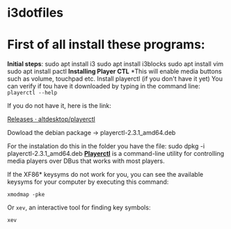 # i3dotfiles

# First of all install these programs:

**Initial steps**:
sudo apt install i3
sudo apt install i3blocks
sudo apt install vim
sudo apt install pactl
**Installing Player CTL** 
*This will enable media buttons such as volume, touchpad etc.
Install playerctl (if you don't have it yet)
You can verify if tou have it downloaded by typing in the command line: `playerctl --help`

If you do not have it, here is the link:

[Releases · altdesktop/playerctl](https://github.com/altdesktop/playerctl/releases)

Dowload the debian package → playerctl-2.3.1_amd64.deb

For the instalation do this in the folder you have the file:
sudo dpkg -i playerctl-2.3.1_amd64.deb
**[Playerctl](https://github.com/acrisci/playerctl)** is a command-line utility for controlling media players over DBus that works with most players.

If the XF86* keysyms do not work for you, you can see the available keysyms for your computer by executing this command:

```xmodmap -pke```

Or `xev`, an interactive tool for finding key symbols:

```xev```
